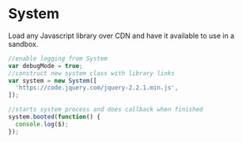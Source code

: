 # System
Load any Javascript library over CDN and have it available to use in a sandbox.

```javascript
//enable logging from System
var debugMode = true;
//construct new system class with library links
var system = new System([
  'https://code.jquery.com/jquery-2.2.1.min.js',
]);

//starts system process and does callback when finished
system.booted(function() {
  console.log($);
});
```
